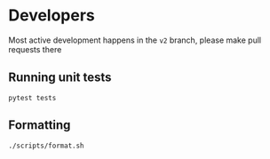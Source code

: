 # Developers
Most active development happens in the `v2` branch, please make pull requests there

## Running unit tests
```
pytest tests
```

## Formatting
```
./scripts/format.sh
```
